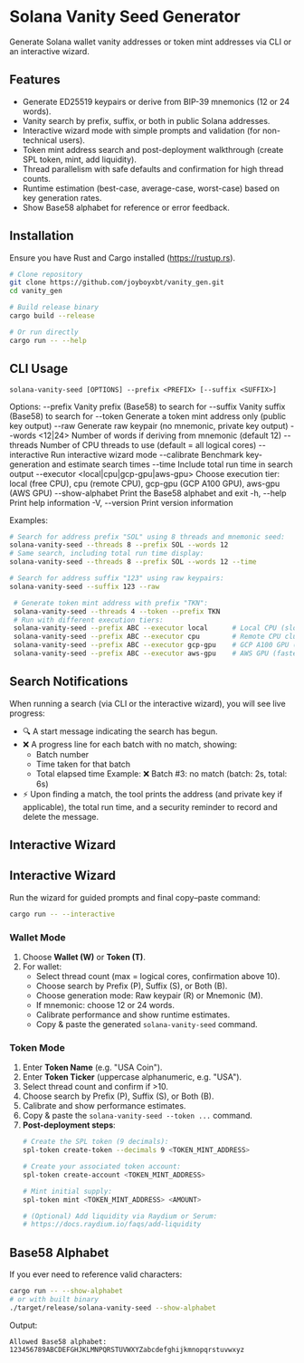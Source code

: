# Solana Vanity Seed Generator

Generate Solana wallet vanity addresses or token mint addresses via CLI or an interactive wizard.

## Features
  - Generate ED25519 keypairs or derive from BIP-39 mnemonics (12 or 24 words).
  - Vanity search by prefix, suffix, or both in public Solana addresses.
  - Interactive wizard mode with simple prompts and validation (for non-technical users).
  - Token mint address search and post-deployment walkthrough (create SPL token, mint, add liquidity).
  - Thread parallelism with safe defaults and confirmation for high thread counts.
  - Runtime estimation (best-case, average-case, worst-case) based on key generation rates.
  - Show Base58 alphabet for reference or error feedback.

## Installation
Ensure you have Rust and Cargo installed (https://rustup.rs).

```bash
# Clone repository
git clone https://github.com/joyboyxbt/vanity_gen.git
cd vanity_gen

# Build release binary
cargo build --release

# Or run directly
cargo run -- --help
```

## CLI Usage
```
solana-vanity-seed [OPTIONS] --prefix <PREFIX> [--suffix <SUFFIX>]
```

Options:
  --prefix <PREFIX>       Vanity prefix (Base58) to search for
  --suffix <SUFFIX>       Vanity suffix (Base58) to search for
  --token                 Generate a token mint address only (public key output)
  --raw                   Generate raw keypair (no mnemonic, private key output)
  --words <12|24>         Number of words if deriving from mnemonic (default 12)
  --threads <N>           Number of CPU threads to use (default = all logical cores)
  --interactive           Run interactive wizard mode
  --calibrate             Benchmark key-generation and estimate search times
  --time                  Include total run time in search output
  --executor <local|cpu|gcp-gpu|aws-gpu>
                          Choose execution tier: local (free CPU), cpu (remote CPU),
                          gcp-gpu (GCP A100 GPU), aws-gpu (AWS GPU)
  --show-alphabet         Print the Base58 alphabet and exit
  -h, --help              Print help information
  -V, --version           Print version information

Examples:
```bash
# Search for address prefix "SOL" using 8 threads and mnemonic seed:
solana-vanity-seed --threads 8 --prefix SOL --words 12
# Same search, including total run time display:
solana-vanity-seed --threads 8 --prefix SOL --words 12 --time

# Search for address suffix "123" using raw keypairs:
solana-vanity-seed --suffix 123 --raw

 # Generate token mint address with prefix "TKN":
 solana-vanity-seed --threads 4 --token --prefix TKN
 # Run with different execution tiers:
 solana-vanity-seed --prefix ABC --executor local      # Local CPU (slowest, free)
 solana-vanity-seed --prefix ABC --executor cpu        # Remote CPU cluster (moderate speed, ~$0.10/hr)
 solana-vanity-seed --prefix ABC --executor gcp-gpu    # GCP A100 GPU (fast, cost-effective)
 solana-vanity-seed --prefix ABC --executor aws-gpu    # AWS GPU (fastest, higher cost)
 ```

## Search Notifications

When running a search (via CLI or the interactive wizard), you will see live progress:
- 🔍 A start message indicating the search has begun.
- ❌ A progress line for each batch with no match, showing:
  - Batch number
  - Time taken for that batch
  - Total elapsed time
  Example:
    ❌ Batch #3: no match (batch: 2s, total: 6s)
- ⚡ Upon finding a match, the tool prints the address (and private key if applicable),
  the total run time, and a security reminder to record and delete the message.

## Interactive Wizard

## Interactive Wizard
Run the wizard for guided prompts and final copy–paste command:
```bash
cargo run -- --interactive
```

### Wallet Mode
1. Choose **Wallet (W)** or **Token (T)**.
2. For wallet:
   - Select thread count (max = logical cores, confirmation above 10).
   - Choose search by Prefix (P), Suffix (S), or Both (B).
   - Choose generation mode: Raw keypair (R) or Mnemonic (M).
   - If mnemonic: choose 12 or 24 words.
   - Calibrate performance and show runtime estimates.
   - Copy & paste the generated `solana-vanity-seed` command.

### Token Mode
1. Enter **Token Name** (e.g. "USA Coin").
2. Enter **Token Ticker** (uppercase alphanumeric, e.g. "USA").
3. Select thread count and confirm if >10.
4. Choose search by Prefix (P), Suffix (S), or Both (B).
5. Calibrate and show performance estimates.
6. Copy & paste the `solana-vanity-seed --token ...` command.
7. **Post-deployment steps**:
   ```bash
   # Create the SPL token (9 decimals):
   spl-token create-token --decimals 9 <TOKEN_MINT_ADDRESS>

   # Create your associated token account:
   spl-token create-account <TOKEN_MINT_ADDRESS>

   # Mint initial supply:
   spl-token mint <TOKEN_MINT_ADDRESS> <AMOUNT>

   # (Optional) Add liquidity via Raydium or Serum:
   # https://docs.raydium.io/faqs/add-liquidity
   ```

## Base58 Alphabet
If you ever need to reference valid characters:
```bash
cargo run -- --show-alphabet
# or with built binary
./target/release/solana-vanity-seed --show-alphabet
```
Output:
```
Allowed Base58 alphabet: 123456789ABCDEFGHJKLMNPQRSTUVWXYZabcdefghijkmnopqrstuvwxyz
```
